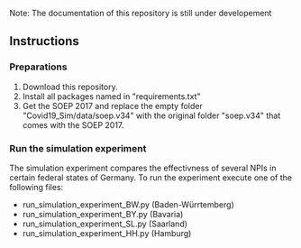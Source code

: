 Note: The documentation of this repository is still under developement

## Instructions

### Preparations
1. Download this repository.
2. Install all packages named in "requirements.txt"
3. Get the SOEP 2017 and replace the empty folder "Covid19_Sim/data/soep.v34" with the original folder "soep.v34" that comes with the SOEP 2017.

### Run the simulation experiment
The simulation experiment compares the effectivness of several NPIs in certain federal states of Germany.
To run the experiment execute one of the following files:
 
- run_simulation_experiment_BW.py (Baden-Würrtemberg)
- run_simulation_experiment_BY.py (Bavaria)
- run_simulation_experiment_SL.py (Saarland)
- run_simulation_experiment_HH.py (Hamburg)

